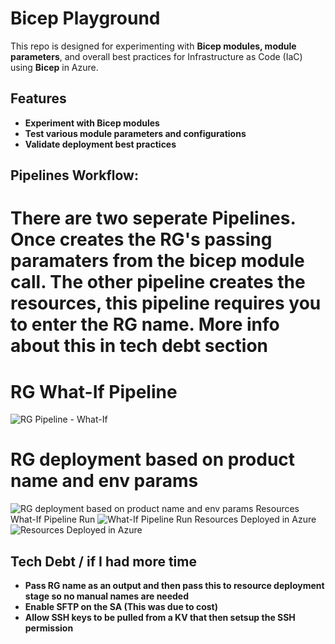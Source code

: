 # Bicep Playground

This repo is designed for experimenting with **Bicep modules, module parameters**, and overall best practices for Infrastructure as Code (IaC) using **Bicep** in Azure.

## Features
-  **Experiment with Bicep modules**
-  **Test various module parameters and configurations**
-  **Validate deployment best practices**

## Pipelines Workflow:
# There are two seperate Pipelines. Once creates the RG's passing paramaters from the bicep module call. The other pipeline creates the resources, this pipeline requires you to enter the RG name. More info about this in tech debt section
# RG What-If Pipeline
![RG Pipeline - What-If](image-3.png)
# RG deployment based on product name and env params
![RG deployment based on product name and env params](image-2.png)
Resources What-If Pipeline Run
![What-If Pipeline Run](image-1.png)
Resources Deployed in Azure
![Resources Deployed in Azure](image.png)


## Tech Debt / if I had more time

- **Pass RG name as an output and then pass this to resource deployment stage so no manual names are needed**
- **Enable SFTP on the SA (This was due to cost)**
- **Allow SSH keys to be pulled from a KV that then setsup the SSH permission**
